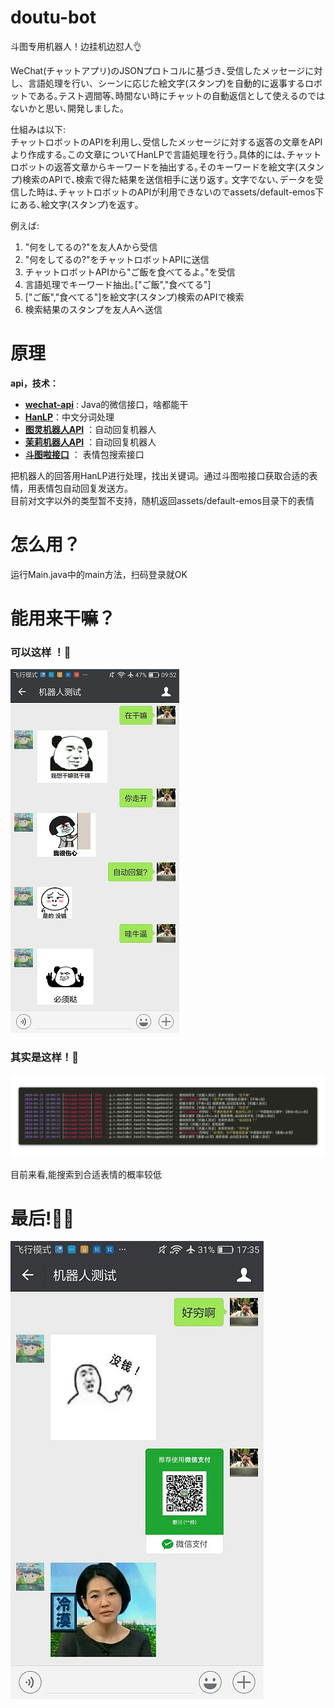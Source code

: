 # doutu-bot
斗图专用机器人！边挂机边怼人:ok_hand:

WeChat(チャットアプリ)のJSONプロトコルに基づき､受信したメッセージに対し、言語処理を行い、シーンに応じた絵文字(スタンプ)を自動的に返事するロボットである｡テスト週間等､時間ない時にチャットの自動返信として使えるのではないかと思い､開発しました｡  

仕組みは以下:  
チャットロボットのAPIを利用し､受信したメッセージに対する返答の文章をAPIより作成する｡この文章についてHanLPで言語処理を行う｡具体的には､チャットロボットの返答文章からキーワードを抽出する｡そのキーワードを絵文字(スタンプ)検索のAPIで､検索で得た結果を送信相手に送り返す｡
文字でない､データを受信した時は､チャットロボットのAPIが利用できないのでassets/default-emos下にある､絵文字(スタンプ)を返す｡  

例えば:  
1. "何をしてるの?"を友人Aから受信
2. "何をしてるの?"をチャットロボットAPIに送信
3. チャットロボットAPIから"ご飯を食べてるよ｡"を受信
4. 言語処理でキーワード抽出｡["ご飯","食べてる"]
5. ["ご飯","食べてる"]を絵文字(スタンプ)検索のAPIで検索
6. 検索結果のスタンプを友人Aへ送信



# 原理
**api，技术：**
 - **[wechat-api](https://github.com/biezhi/wechat-api)** : Java的微信接口，啥都能干
 - **[HanLP](https://github.com/hankcs/HanLP)**：中文分词处理
 - **[图灵机器人API](http://www.tuling123.com/)** ：自动回复机器人
 - **[茉莉机器人API](http://www.itpk.cn/)** ：自动回复机器人
 - **[斗图啦接口](https://www.doutula.com/apidoc)** ： 表情包搜索接口  

把机器人的回答用HanLP进行处理，找出关键词。通过斗图啦接口获取合适的表情，用表情包自动回复发送方。  
目前对文字以外的类型暂不支持，随机返回assets/default-emos目录下的表情

# 怎么用？
运行Main.java中的main方法，扫码登录就OK
# 能用来干嘛？

### 可以这样 ！:see_no_evil:

![](doc/screenshot.jpg)

### 其实是这样！:see_no_evil:

![](doc/console.png)

目前来看,能搜索到合适表情的概率较低
# 最后!:eyes::eyes:
![](doc/donation.jpg)

